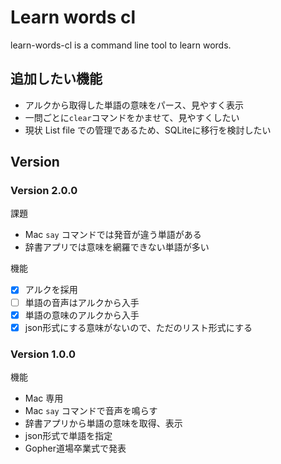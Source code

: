 # Learn words cl

learn-words-cl is a command line tool to learn words.

## 追加したい機能
- アルクから取得した単語の意味をパース、見やすく表示
- 一問ごとに`clear`コマンドをかませて、見やすくしたい
- 現状 List file での管理であるため、SQLiteに移行を検討したい

## Version

### Version 2.0.0
課題
- Mac `say` コマンドでは発音が違う単語がある
- 辞書アプリでは意味を網羅できない単語が多い

機能
- [x] アルクを採用
- [ ] 単語の音声はアルクから入手
- [x] 単語の意味のアルクから入手
- [x] json形式にする意味がないので、ただのリスト形式にする

### Version 1.0.0
機能
- Mac 専用
- Mac `say` コマンドで音声を鳴らす
- 辞書アプリから単語の意味を取得、表示
- json形式で単語を指定
- Gopher道場卒業式で発表


